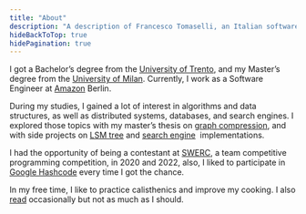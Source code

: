 ```yaml
---
title: "About"
description: "A description of Francesco Tomaselli, an Italian software engineer."
hideBackToTop: true
hidePagination: true
---
```


I got a Bachelor’s degree from the [University of Trento](https://www.unitn.it/), and my
Master’s degree from the [University of Milan](https://www.unimi.it/). Currently,
I work as a Software Engineer at [Amazon](https://www.amazon.jobs/teams/aft) Berlin.

During my studies, I gained a lot of interest in algorithms and data structures, as well as
distributed systems, databases, and search engines. I explored those topics with my master’s
thesis on [graph compression](https://github.com/tomfran/ANS-Graph-compression), and with side
projects on [LSM tree](https://github.com/tomfran/LSM-Tree) and [search engine](https://github.com/tomfran/search-rs) 
implementations.

I had the opportunity of being a contestant at [SWERC](https://swerc.eu/), a team competitive
programming competition, in 2020 and 2022, also, I liked to participate in 
[Google Hashcode](<https://en.wikipedia.org/wiki/Hash_Code_(programming_competition)>) every time
I got the chance.

In my free time, I like to practice calisthenics and improve my cooking. I also [read](/library)
occasionally but not as much as I should.
